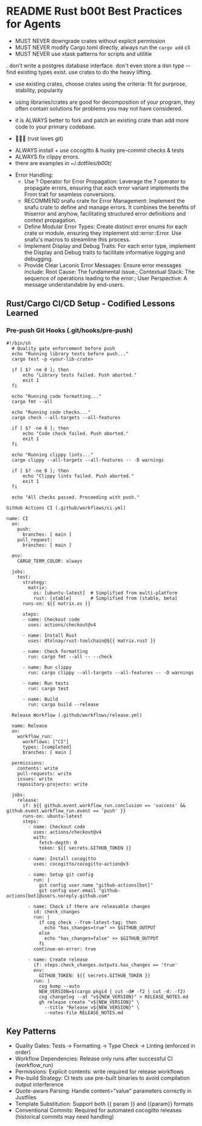 # README Rust b00t Best Practices for Agents

* MUST NEVER downgrade crates without explicit permission
* MUST NEVER modify Cargo.toml directly, always run the `cargo add` cli
* MUST NEVER use xtask patterns for scripts and utilitie


. don't write a postgres database interface. don't even store a dsn type -- find existing types exist.
use crates to do the heavy lifting.

* use existing crates, choose crates using the criteria:
fit for purprose, stability, popularity
* using libraries/crates are good for decomposition of your program, they often contain solutions for problems you may not have considered.
* it is ALWAYS better to fork and patch an existing crate than add more code to your primary codebase.

* 🦀💖🦑  (rust loves git)
- ALWAYS install + use cocogitto & husky pre-commit checks & tests
- ALWAYS fix clippy errors.
- there are examples in ~/.dotfiles/_b00t_/

* Error Handling:
	- Use ? Operator for Error Propagation: Leverage the ? operator to propagate errors, ensuring that each error variant implements the From trait for seamless conversions.
	- RECOMMEND snafu crate for Error Management: Implement the snafu crate to define and manage errors. It combines the benefits of thiserror and anyhow, facilitating structured error definitions and context propagation.
	- Define Modular Error Types: Create distinct error enums for each crate or module, ensuring they implement std::error::Error. Use snafu's macros to streamline this process.
	- Implement Display and Debug Traits: For each error type, implement the Display and Debug traits to facilitate informative logging and debugging.
	- Provide Clear Laconic Error Messages: Ensure error messages include: Root Cause: The fundamental
	issue.; Contextual Stack: The sequence of operations leading to the
	error.; User Perspective: A message understandable by end-users.




## Rust/Cargo CI/CD Setup - Codified Lessons Learned

### Pre-push Git Hooks (.git/hooks/pre-push)

```
#!/bin/sh
  # Quality gate enforcement before push
  echo "Running library tests before push..."
  cargo test -p <your-lib-crate>

  if [ $? -ne 0 ]; then
      echo "Library tests failed. Push aborted."
      exit 1
  fi

  echo "Running code formatting..."
  cargo fmt --all

  echo "Running code checks..."
  cargo check --all-targets --all-features

  if [ $? -ne 0 ]; then
      echo "Code check failed. Push aborted."
      exit 1
  fi

  echo "Running clippy lints..."
  cargo clippy --all-targets --all-features -- -D warnings

  if [ $? -ne 0 ]; then
      echo "Clippy lints failed. Push aborted."
      exit 1
  fi

  echo "All checks passed. Proceeding with push."

GitHub Actions CI (.github/workflows/ci.yml)

name: CI
  on:
    push:
      branches: [ main ]
    pull_request:
      branches: [ main ]

  env:
    CARGO_TERM_COLOR: always

  jobs:
    test:
      strategy:
        matrix:
          os: [ubuntu-latest]  # Simplified from multi-platform
          rust: [stable]       # Simplified from [stable, beta]
      runs-on: ${{ matrix.os }}

      steps:
      - name: Checkout code
        uses: actions/checkout@v4

      - name: Install Rust
        uses: dtolnay/rust-toolchain@${{ matrix.rust }}

      - name: Check formatting
        run: cargo fmt --all -- --check

      - name: Run clippy
        run: cargo clippy --all-targets --all-features -- -D warnings

      - name: Run tests
        run: cargo test

      - name: Build
        run: cargo build --release

  Release Workflow (.github/workflows/release.yml)

  name: Release
  on:
    workflow_run:
      workflows: ["CI"]
      types: [completed]
      branches: [ main ]

  permissions:
    contents: write
    pull-requests: write
    issues: write
    repository-projects: write

  jobs:
    release:
      if: ${{ github.event.workflow_run.conclusion == 'success' && github.event.workflow_run.event == 'push' }}
      runs-on: ubuntu-latest
      steps:
        - name: Checkout code
          uses: actions/checkout@v4
          with:
            fetch-depth: 0
            token: ${{ secrets.GITHUB_TOKEN }}

        - name: Install cocogitto
          uses: cocogitto/cocogitto-action@v3

        - name: Setup git config
          run: |
            git config user.name "github-actions[bot]"
            git config user.email "github-actions[bot]@users.noreply.github.com"

        - name: Check if there are releasable changes
          id: check_changes
          run: |
            if cog check --from-latest-tag; then
              echo "has_changes=true" >> $GITHUB_OUTPUT
            else
              echo "has_changes=false" >> $GITHUB_OUTPUT
            fi
          continue-on-error: true

        - name: Create release
          if: steps.check_changes.outputs.has_changes == 'true'
          env:
            GITHUB_TOKEN: ${{ secrets.GITHUB_TOKEN }}
          run: |
            cog bump --auto
            NEW_VERSION=$(cargo pkgid | cut -d# -f2 | cut -d: -f2)
            cog changelog --at "v${NEW_VERSION}" > RELEASE_NOTES.md
            gh release create "v${NEW_VERSION}" \
              --title "Release v${NEW_VERSION}" \
              --notes-file RELEASE_NOTES.md
```
## Key Patterns

  - Quality Gates: Tests → Formatting → Type Check → Linting (enforced in order)
  - Workflow Dependencies: Release only runs after successful CI (workflow_run)
  - Permissions: Explicit contents: write required for release workflows
  - Pre-build Strategy: CI tests use pre-built binaries to avoid compilation output interference
  - Quote-aware Parsing: Handle content="value" parameters correctly in Justfiles
  - Template Substitution: Support both {{ param }} and {{param}} formats
  - Conventional Commits: Required for automated cocogitto releases (historical commits may need handling)


